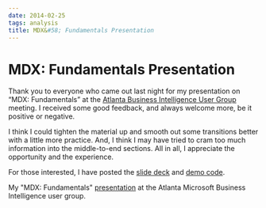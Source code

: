 ```yaml
---
date: 2014-02-25
tags: analysis
title: MDX&#58; Fundamentals Presentation
---
```

# MDX: Fundamentals Presentation

Thank you to everyone who came out last night for my presentation on “MDX: Fundamentals” at the [Atlanta Business Intelligence User Group](http://atlantabi.sqlpass.org/) meeting. I received some good feedback, and always welcome more, be it positive or negative.

I think I could tighten the material up and smooth out some transitions better with a little more practice. And, I think I may have tried to cram too much information into the middle-to-end sections. All in all, I appreciate the opportunity and the experience.

For those interested, I have posted the [slide deck](/s/mdx_fundamentals_slides.pptx) and [demo code](/s/mdx_fundamentals_demos.zip).

My "MDX: Fundamentals" [presentation](http://atlantabi.sqlpass.org/Calendar.aspx?EventID=529) at the Atlanta Microsoft Business Intelligence user group.
